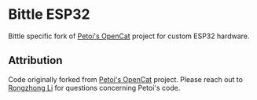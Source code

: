 # Bittle ESP32

Bittle specific fork of [Petoi's OpenCat](https://github.com/PetoiCamp/OpenCatEsp32) project for custom ESP32 hardware.


## Attribution

Code originally forked from [Petoi's OpenCat](https://github.com/PetoiCamp/OpenCatEsp32) project.
Please reach out to [Rongzhong Li](https://github.com/borntoleave) for questions concerning Petoi's code.